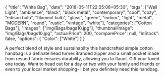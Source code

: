 {
    "title": "White Bag",
    "date": "2018-05-11T22:35:06+05:30",
    "tags": ["Wall Light", "ambience", "black", "black metal", "contemporary", "cool", "cozy", "edison bulb", "filament bulb", "glass", "green", "indoor", "light", "metal", "MODERN", "round", "rustic", "vintage", "white"],
    "categories": ["Cotton Bags"],
    "images": ["img/Bags/bags10.jpg"],
    "thumbnailImage": "img/Bags/bags10.jpg",
    "actualPrice": 200,
    "comparePrice": null,
    "inStock": false,
    "options": {
            "Color": ["White"]
    }
}

A perfect blend of style and sustainabilty this handcrafted simple cotton handbag is a definate head turner.Branded zipper and a small pocket made from resued fabric ensures durability, allowing you to flaunt. Gift your loved one today.
Want to head out for a day or two with your family and friends or even to your local market shopping- I bet you definitely need this handbag.